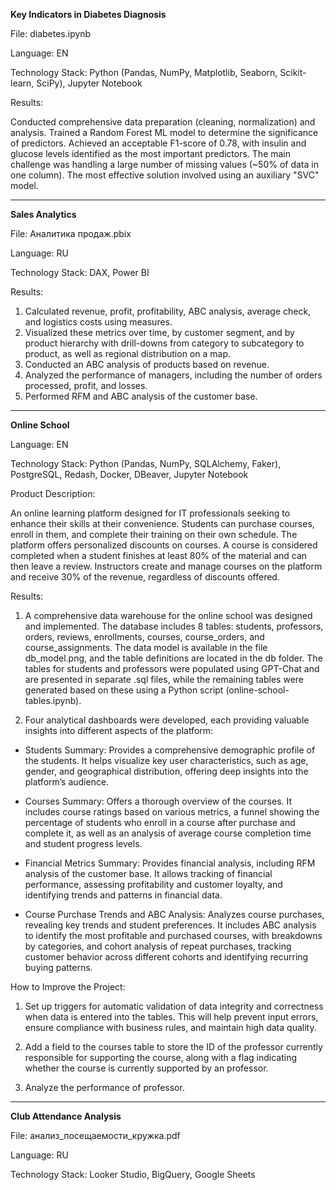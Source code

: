 **Key Indicators in Diabetes Diagnosis**

File: diabetes.ipynb

Language: EN 

Technology Stack: Python (Pandas, NumPy, Matplotlib, Seaborn, Scikit-learn, SciPy), Jupyter Notebook

Results:

Conducted comprehensive data preparation (cleaning, normalization) and analysis. Trained a Random Forest ML model to determine the significance of predictors. Achieved an acceptable F1-score of 0.78, with insulin and glucose levels identified as the most important predictors. The main challenge was handling a large number of missing values (~50% of data in one column). The most effective solution involved using an auxiliary "SVC" model.

-------------------------------------------------------------------------------------------------------------------------------------------------------------------------------------

**Sales Analytics**

File: Аналитика продаж.pbix

Language: RU

Technology Stack: DAX, Power BI

Results:
1. Calculated revenue, profit, profitability, ABC analysis, average check, and logistics costs using measures.
2. Visualized these metrics over time, by customer segment, and by product hierarchy with drill-downs from category to subcategory to product, as well as regional distribution on a map.
3. Conducted an ABC analysis of products based on revenue.
4. Analyzed the performance of managers, including the number of orders processed, profit, and losses.
5. Performed RFM and ABC analysis of the customer base.

--------------------------------------------------------------------------------------------------------------------------------------------------------------------------------------

**Online School**

Language: EN

Technology Stack: Python (Pandas, NumPy, SQLAlchemy, Faker), PostgreSQL, Redash, Docker, DBeaver, Jupyter Notebook

Product Description:

An online learning platform designed for IT professionals seeking to enhance their skills at their convenience. Students can purchase courses, enroll in them, and complete their training on their own schedule. The platform offers personalized discounts on courses. A course is considered completed when a student finishes at least 80% of the material and can then leave a review. Instructors create and manage courses on the platform and receive 30% of the revenue, regardless of discounts offered.

Results:

1. A comprehensive data warehouse for the online school was designed and implemented. The database includes 8 tables: students, professors, orders, reviews, enrollments, courses, course_orders, and course_assignments. The data model is available in the file db_model.png, and the table definitions are located in the db folder. The tables for students and professors were populated using GPT-Chat and are presented in separate .sql files, while the remaining tables were generated based on these using a Python script (online-school-tables.ipynb).

2. Four analytical dashboards were developed, each providing valuable insights into different aspects of the platform:

- Students Summary: Provides a comprehensive demographic profile of the students. It helps visualize key user characteristics, such as age, gender, and geographical distribution, offering deep insights into the platform’s audience.

- Courses Summary: Offers a thorough overview of the courses. It includes course ratings based on various metrics, a funnel showing the percentage of students who enroll in a course after purchase and complete it, as well as an analysis of average course completion time and student progress levels.

- Financial Metrics Summary: Provides financial analysis, including RFM analysis of the customer base. It allows tracking of financial performance, assessing profitability and customer loyalty, and identifying trends and patterns in financial data.

- Course Purchase Trends and ABC Analysis: Analyzes course purchases, revealing key trends and student preferences. It includes ABC analysis to identify the most profitable and purchased courses, with breakdowns by categories, and cohort analysis of repeat purchases, tracking customer behavior across different cohorts and identifying recurring buying patterns.

How to Improve the Project:

1. Set up triggers for automatic validation of data integrity and correctness when data is entered into the tables. This will help prevent input errors, ensure compliance with business rules, and maintain high data quality.

2. Add a field to the courses table to store the ID of the professor currently responsible for supporting the course, along with a flag indicating whether the course is currently supported by an professor.

3. Analyze the performance of professor.

------------------------------------------------------------------------------------------------------------------------------------------------------------------------------------------
**Club Attendance Analysis**

File: анализ_посещаемости_кружка.pdf

Language: RU

Technology Stack: Looker Studio, BigQuery, Google Sheets
